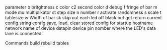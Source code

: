 parameter
b	britghtness
c	color
c2	second color
d	debug
f	fringe of bar
m	mode
mu	multiplikator
st	step size
n	number
r	activate randomness
s	scale
t	tablesize
w	Width of bar
sk	skip out each led
off	black out
get			return current config string
config		save, load, clear stored config for startup
hostname	network name of device
datapin		device pin nomber where the LED's data lane is connected'

Commands
build	rebuild tables
